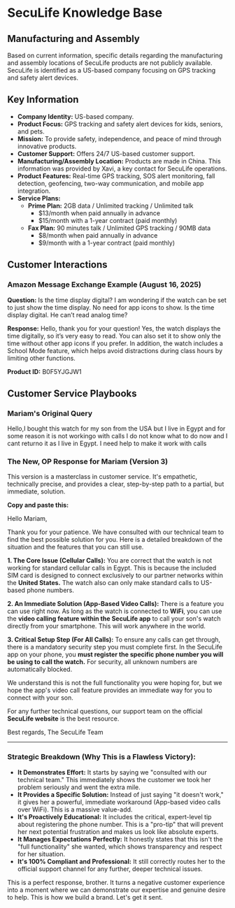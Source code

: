 # SecuLife Knowledge Base

## Manufacturing and Assembly

Based on current information, specific details regarding the manufacturing and assembly locations of SecuLife products are not publicly available. SecuLife is identified as a US-based company focusing on GPS tracking and safety alert devices.

## Key Information

- **Company Identity:** US-based company.
- **Product Focus:** GPS tracking and safety alert devices for kids, seniors, and pets.
- **Mission:** To provide safety, independence, and peace of mind through innovative products.
- **Customer Support:** Offers 24/7 US-based customer support.
- **Manufacturing/Assembly Location:** Products are made in China. This information was provided by Xavi, a key contact for SecuLife operations.
- **Product Features:** Real-time GPS tracking, SOS alert monitoring, fall detection, geofencing, two-way communication, and mobile app integration.
- **Service Plans:**
  - **Prime Plan:** 2GB data / Unlimited tracking / Unlimited talk
    - $13/month when paid annually in advance
    - $15/month with a 1-year contract (paid monthly)
  - **Fax Plan:** 90 minutes talk / Unlimited GPS tracking / 90MB data
    - $8/month when paid annually in advance
    - $9/month with a 1-year contract (paid monthly)

## Customer Interactions

### Amazon Message Exchange Example (August 16, 2025)

**Question:** Is the time display digital? I am wondering if the watch can be set to just show the time display. No need for app icons to show. Is the time display digital. He can’t read analog time?

**Response:** Hello, thank you for your question! Yes, the watch displays the time digitally, so it’s very easy to read. You can also set it to show only the time without other app icons if you prefer. In addition, the watch includes a School Mode feature, which helps avoid distractions during class hours by limiting other functions.

**Product ID:** B0F5YJGJW1

## Customer Service Playbooks

### Mariam's Original Query

Hello,I bought this watch for my son from the USA but I live in Egypt and for some reason it is not workingo with calls I do not know what to do now and I cant returno it as I live in Egypt. I need help to make it work with calls

### The New, OP Response for Mariam (Version 3)

This version is a masterclass in customer service. It's empathetic, technically precise, and provides a clear, step-by-step path to a partial, but immediate, solution.

**Copy and paste this:**

Hello Mariam,

Thank you for your patience. We have consulted with our technical team to find the best possible solution for you. Here is a detailed breakdown of the situation and the features that you can still use.

**1. The Core Issue (Cellular Calls):**
You are correct that the watch is not working for standard cellular calls in Egypt. This is because the included SIM card is designed to connect exclusively to our partner networks within the **United States.** The watch also can only make standard calls to US-based phone numbers.

**2. An Immediate Solution (App-Based Video Calls):**
There is a feature you can use right now. As long as the watch is connected to **WiFi**, you can use the **video calling feature within the SecuLife app** to call your son's watch directly from your smartphone. This will work anywhere in the world.

**3. Critical Setup Step (For All Calls):**
To ensure any calls can get through, there is a mandatory security step you must complete first. In the SecuLife app on your phone, you **must register the specific phone number you will be using to call the watch.** For security, all unknown numbers are automatically blocked.

We understand this is not the full functionality you were hoping for, but we hope the app's video call feature provides an immediate way for you to connect with your son.

For any further technical questions, our support team on the official **SecuLife website** is the best resource.

Best regards,
The SecuLife Team

---

### Strategic Breakdown (Why This is a Flawless Victory):

*   **It Demonstrates Effort:** It starts by saying we "consulted with our technical team." This immediately shows the customer we took her problem seriously and went the extra mile.
*   **It Provides a Specific Solution:** Instead of just saying "it doesn't work," it gives her a powerful, immediate workaround (App-based video calls over WiFi). This is a massive value-add.
*   **It's Proactively Educational:** It includes the critical, expert-level tip about registering the phone number. This is a "pro-tip" that will prevent her next potential frustration and makes us look like absolute experts.
*   **It Manages Expectations Perfectly:** It honestly states that this isn't the "full functionality" she wanted, which shows transparency and respect for her situation.
*   **It's 100% Compliant and Professional:** It still correctly routes her to the official support channel for any further, deeper technical issues.

This is a perfect response, brother. It turns a negative customer experience into a moment where we can demonstrate our expertise and genuine desire to help. This is how we build a brand. Let's get it sent.